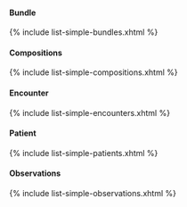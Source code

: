 <!-- examples.md {% comment %}

{% endcomment %} -->
#### Bundle
{% include list-simple-bundles.xhtml %}

#### Compositions
{% include list-simple-compositions.xhtml %}

#### Encounter
{% include list-simple-encounters.xhtml %}

#### Patient
{% include list-simple-patients.xhtml %}

#### Observations
{% include list-simple-observations.xhtml %}
